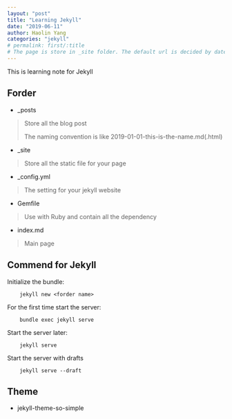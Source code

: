 ```yaml
---
layout: "post"
title: "Learning Jekyll"
date: "2019-06-11"
author: Haolin Yang
categories: "jekyll"
# permalink: first/:title
# The page is store in _site folder. The default url is decided by date. However the url will be change when you have categories. Permalink can decided the url utimatly if that exist.
---
```


This is learning note for Jekyll

## Forder

* _posts

> Store all the blog post
>
> The naming convention is like 2019-01-01-this-is-the-name.md(.html)

* _site

> Store all the static file for your page

* _config.yml

> The setting for your jekyll website

* Gemfile

> Use with Ruby and contain all the dependency

* index.md

> Main page

## Commend for Jekyll

Initialize the bundle:
```
    jekyll new <forder name>
```

For the first time start the server:
```
    bundle exec jekyll serve
```

Start the server later:
```
    jekyll serve
```

Start the server with drafts
```
    jekyll serve --draft
```

## Theme

* jekyll-theme-so-simple
